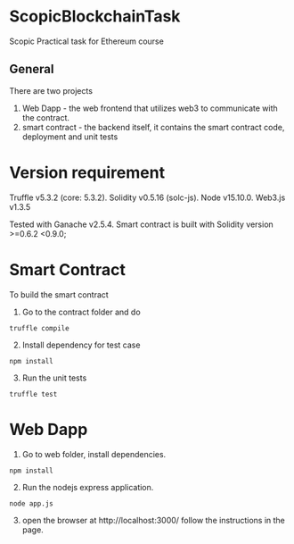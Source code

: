 # ScopicBlockchainTask
Scopic Practical task for Ethereum course

## General
There are two projects
1. Web Dapp - the web frontend that utilizes web3 to communicate with the contract.
2. smart contract - the backend itself, it contains the smart contract code, deployment and unit tests

# Version requirement

Truffle v5.3.2 (core: 5.3.2). 
Solidity v0.5.16 (solc-js). 
Node v15.10.0. 
Web3.js v1.3.5  
  
Tested with Ganache v2.5.4. 
Smart contract is built with Solidity version >=0.6.2 <0.9.0;  
  
# Smart Contract
To build the smart contract
1. Go to the contract folder and do
```
truffle compile
```
2. Install dependency for test case
```
npm install
```
3. Run the unit tests
```
truffle test
```

# Web Dapp
1. Go to web folder, install dependencies.
```
npm install
```
2. Run the nodejs express application.
```
node app.js
```
3. open the browser at http://localhost:3000/
follow the instructions in the page.

